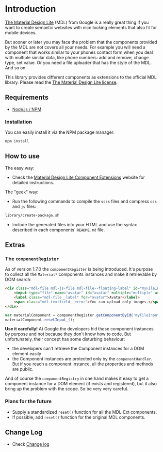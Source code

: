 # Introduction #
[The Material Design Lite](https://github.com/google/material-design-lite) (MDL) from Google is a really great thing if
you want to create semantic websites with nice looking elements that also fit for mobile devices.

But sooner or later you may face the problem that the components provided by the MDL are not covers all your needs. 
For example you will need a component that works similar to your phones contact form when you deal with multiple similar data, 
like phone numbers: add and remove, change type, set value. Or you need a file uploader that has the style of the MDL. And so on.
 
This library provides different components as extensions to the official MDL library.
Please read the [The Material Design Lite license](LICENSE-MDL). 
 
## Requirements ##

- [Node.js / NPM](https://nodejs.org/en/download/)

### Installation ###

You can easily install it via the NPM package manager:

```bash
npm install
```

## How to use ##

The easy way:

- Check the [Material Design Lite Component Extensions](http://mdl.gixx-web.com/getting-started.html) website for detailed instructions.
 
The "geek" way:

- Run the following commands to compile the `scss` files and compress `css` and `js` files:

```bash
library/create-package.sh
```

- Include the generated files into your HTML and use the syntax described in each components' `README.md` file.

## Extras ##

### The `componentRegister` ###

As of version 1.7.0 the `componentRegister` is being introduced. It's purpose to collect all the `Material*` components
instances and make it retrievable by DOM search:

```html
<div class="mdl-file mdl-js-file mdl-file--floating-label" id="myFileInputElement">
    <input type="file" name="avatar" id="avatar" multiple="multiple" accept=".jpg,.gif,.png,.svg">
    <label class="mdl-file__label" for="avatar">Avatar</label>
    <span class="mdl-textfield__error">You can upload only images.</span>
</div>
```

```javascript
var materialComponent = componentRegister.getComponentById('myFileInputElement');
materialComponent.resetInput_();
```

**Use it carefully!** At Google the developers hid these component instances by purpose and not because they don't know
how to code. But unfortunately, their concept has some disturbing behaviour:

* the developers can't retrieve the Component instances for a DOM element easily
* the Component instances are protected only by the `componentHandler`. But if you reach a component instance, all the 
  properties and methods are public.
  
And of course the `componentRegistry` in one hand makes it easy to get a component instance for a DOM element (if exists
and registered), but it also bring up the problem with the scope. So be very very careful.

### Plans for the future ###

* Supply a standardized `reset()` function for all the MDL-Ext components.
* If possible, add `reset()` function for the original MDL components.

## Change Log ##

- Check [Change log](CHANGELOG.md)
